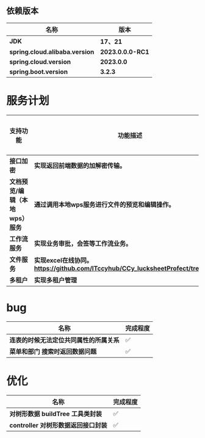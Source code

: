 ## 依赖版本

| 名称                               | 版本                 |
|----------------------------------|--------------------|
| **JDK**                          | **17、21**          |
| **spring.cloud.alibaba.version** | **2023.0.0.0-RC1** |
| **spring.cloud.version**         | **2023.0.0**       |
| **spring.boot.version**          | **3.2.3**          |

# 服务计划

| 支持功能                 | 功能描述                                                                         | 完成程度 |
|----------------------|------------------------------------------------------------------------------|------|
| **接口加密**             | **实现返回前端数据的加解密传输。**                                                          | ✅    |
| **文档预览/编辑（本地wps）服务** | **通过调用本地wps服务进行文件的预览和编辑操作。**                                                 | ⬜    |
| **工作流服务**            | **实现业务审批，会签等工作流业务。**                                                         | ⬜    |
| **文件服务**             | **实现excel在线协同。https://github.com/ITccyhub/CCy_lucksheetProfect/tree/master** | ⬜    |
| **多租户**              | **实现多租户管理**                                                                  | ✅    |

# bug

| 名称                     | 完成程度 |
|------------------------|------|
| **连表的时候无法定位共同属性的所属关系** | ✅    |
| **菜单和部门 搜索时返回数据问题**    | ✅    |

# 优化

| 名称                         | 完成程度 |
|----------------------------|------|
| **对树形数据 buildTree 工具类封装**  | ✅    |
| **controller 对树形数据返回接口封装** | ✅    |